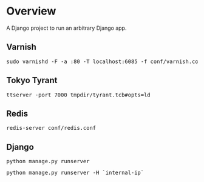 
# Overview

A Django project to run an arbitrary Django app.

## Varnish

<pre>sudo varnishd -F -a :80 -T localhost:6085 -f conf/varnish.conf -s file,`pwd`/tmpdir/varnish.cache,10M</pre>

## Tokyo Tyrant
<pre>ttserver -port 7000 tmpdir/tyrant.tcb#opts=ld</pre>

## Redis
<pre>redis-server conf/redis.conf</pre>

## Django
<pre>python manage.py runserver</pre>
<pre>python manage.py runserver -H `internal-ip`</pre>



